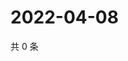 # 2022-04-08

共 0 条

<!-- BEGIN WEIBO -->
<!-- 最后更新时间 Fri Apr 08 2022 23:16:19 GMT+0800 (China Standard Time) -->

<!-- END WEIBO -->
